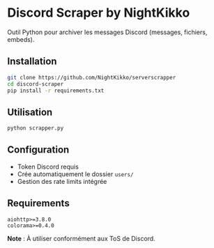 # Discord Scraper by NightKikko

Outil Python pour archiver les messages Discord (messages, fichiers, embeds).

## Installation

```bash
git clone https://github.com/NightKikko/serverscrapper
cd discord-scraper
pip install -r requirements.txt
```

## Utilisation

```bash
python scrapper.py
```

## Configuration

- Token Discord requis
- Crée automatiquement le dossier `users/`
- Gestion des rate limits intégrée

## Requirements

```
aiohttp>=3.8.0
colorama>=0.4.0
```

**Note** : À utiliser conformément aux ToS de Discord.
